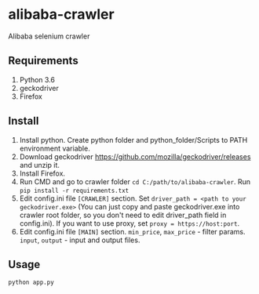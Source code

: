 # alibaba-crawler
Alibaba selenium crawler

## Requirements

1. Python 3.6
2. geckodriver
3. Firefox

## Install
1. Install python. Create python folder and python_folder/Scripts to PATH environment variable.
2. Download geckodriver https://github.com/mozilla/geckodriver/releases and unzip it.
3. Install Firefox.
4. Run CMD and go to crawler folder ``cd C:/path/to/alibaba-crawler``. Run ``pip install -r requirements.txt``
5. Edit config.ini file ``[CRAWLER]`` section. Set ``driver_path = <path to your geckodriver.exe>`` (You can just copy and paste geckodriver.exe into crawler root folder, so you don't need to edit driver_path field in config.ini). 
If you want to use proxy, set ``proxy = https://host:port``.
6. Edit config.ini file ``[MAIN]`` section. ``min_price``, ``max_price`` - filter params. ``input``, ``output`` - input and output files.

## Usage

``
python app.py
``
